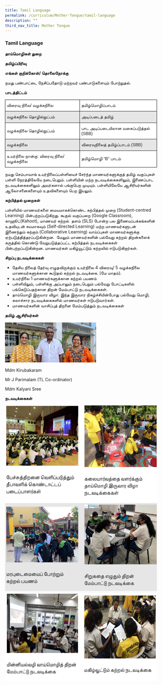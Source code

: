 ```yaml
---
title: Tamil Language
permalink: /curriculum/Mother-Tongue/tamil-language
description: ""
third_nav_title: Mother Tongue
---
```

### Tamil Language


**தாய்மொழிகள் துறை**

**தமிழ்ப்பிரிவு**

**எங்கள் குறிக்கோள்/ தொலைநோக்கு**

நமது பண்பாட்டை நேசிப்பதோடு மற்றவர் பண்பாடுகளையும் போற்றுதல்.

**பாடத்திட்டம்**

<style type="text/css">
.tg  {border-collapse:collapse;border-spacing:0;}
.tg td{border-color:black;border-style:solid;border-width:1px;font-family:Arial, sans-serif;font-size:14px;
  overflow:hidden;padding:10px 5px;word-break:normal;}
.tg th{border-color:black;border-style:solid;border-width:1px;font-family:Arial, sans-serif;font-size:14px;
  font-weight:normal;overflow:hidden;padding:10px 5px;word-break:normal;}
.tg .tg-h5mn{background-color:#E6E6E6;color:#222;text-align:left;vertical-align:middle}
.tg .tg-1ppo{background-color:#FFF;color:#222;text-align:left;vertical-align:middle}
</style>
<table class="tg">
<thead>
  <tr>
    <th class="tg-1ppo">விரைவு நிலை/ வழக்கநிலை</th>
    <th class="tg-1ppo">தமிழ்மொழிப்பாடம்</th>
  </tr>
</thead>
<tbody>
  <tr>
    <td class="tg-h5mn">வழக்கநிலை தொழில்நுட்பம்</td>
    <td class="tg-h5mn">அடிப்படைத் தமிழ்</td>
  </tr>
  <tr>
    <td class="tg-1ppo">வழக்கநிலை தொழில்நுட்பம்</td>
    <td class="tg-1ppo">பாட அடிப்படையிலான வகைப்படுத்தல் (SBB)</td>
  </tr>
  <tr>
    <td class="tg-h5mn">வழக்கநிலை</td>
    <td class="tg-h5mn">விரைவுநிலைத் தமிழ்ப்பாடம் (SBB)</td>
  </tr>
  <tr>
    <td class="tg-1ppo">உயர்நிலை நான்கு: விரைவு நிலை/ வழக்கநிலை</td>
    <td class="tg-1ppo">தமிழ்மொழி “B” பாடம்</td>
  </tr>
</tbody>
</table>

நமது செம்பாவாங் உயர்நிலைப்பள்ளியைச் சேர்ந்த மாணவர்களுக்குத் தமிழ் வகுப்புகள் பள்ளி நேரத்திலேயே நடைபெறும். பள்ளியின் மற்ற நடவடிக்கைகளிலும், இணைப்பாட நடவடிக்கைகளிலும் அவர்களால் பங்குபெற முடியும். பள்ளியிலேயே ஆசிரியர்களின் ஆலோசனைகளையும் உதவிகளையும் பெற இயலும்.

**கற்பித்தல் முறைகள்**

பள்ளியில் மாணவர்களை மையமாகக்கொண்ட கற்பித்தல் முறை (Student-centred Learning) பின்பற்றப்படுகிறது. கூகுல் வகுப்பறை (Google Classroom), காஹூட்(Kahoot), மாணவர் கற்றல்  தளம் (SLS) போன்ற பல இணையப்பக்கங்களின் உதவியுடன் சுயமாகவும் (Self-directed Learning) மற்ற மாணவர்களுடன் இணைந்தும் கற்கும் (Collaborative Learning) வாய்ப்புகள் மாணவர்களுக்கு ஏற்படுத்தித்தரப்படுகின்றன.  மேலும் மாணவர்களின் பல்வேறு கற்றல் திறன்களைக் கருத்தில் கொண்டு வேறுபடுத்தப்பட்ட கற்பித்தல் நடவடிக்கைகள் பின்பற்றப்படுகின்றன. மாணவர்கள் மகிழ்வூட்டும் கற்றலில் ஈடுபடுகிறார்கள்.

**சிறப்பு நடவடிக்கைகள்**

*   தேசிய நிலைத் தேர்வு எழுதவிருக்கும் உயர்நிலை 4 விரைவு/ 5 வழக்கநிலை மாணவர்களுக்கான கூடுதல் கற்றல் நடவடிக்கை. (மே மாதம்).
*   உயர்நிலை 1 மாணவர்களுக்கான கற்றல் பயணம்
*   பள்ளியிலும், பள்ளிக்கு அப்பாலும் நடைபெறும் பல்வேறு போட்டிகளில் பங்கெடுப்பதற்கான திறன் மேம்பாட்டு நடவடிக்கைகள்.
*   தாய்மொழி இருவார விழா. இந்த இருவார நிகழ்ச்சியின்போது பல்வேறு மொழி, கலாச்சார நடவடிக்கைகளில் மாணவர்கள் ஈடுபடுவார்கள்.
*   மாணவர்களின் வாசிப்புத் திறனை மேம்படுத்தும் நடவடிக்கைகள்

**தமிழ் ஆசிரியர்கள்**

<img src="/images/TL1.jpeg" 
     style="width:60%">
		 
Mdm Kirubakaram

Mr J Parimalam (TL Co-ordinator)

Mdm Kalyani Sree

**நடவடிக்கைகள்**

![](/images/TL2.png)
![](/images/TL3.png)